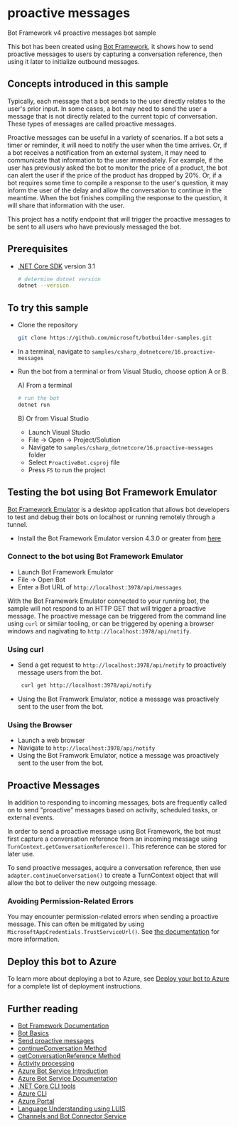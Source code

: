 # proactive messages

Bot Framework v4 proactive messages bot sample

This bot has been created using [Bot Framework](https://dev.botframework.com), it shows how to send proactive messages to users by capturing a conversation reference, then using it later to initialize outbound messages.

## Concepts introduced in this sample

Typically, each message that a bot sends to the user directly relates to the user's prior input. In some cases, a bot may need to send the user a message that is not directly related to the current topic of conversation. These types of messages are called proactive messages.

Proactive messages can be useful in a variety of scenarios. If a bot sets a timer or reminder, it will need to notify the user when the time arrives. Or, if a bot receives a notification from an external system, it may need to communicate that information to the user immediately. For example, if the user has previously asked the bot to monitor the price of a product, the bot can alert the user if the price of the product has dropped by 20%. Or, if a bot requires some time to compile a response to the user's question, it may inform the user of the delay and allow the conversation to continue in the meantime. When the bot finishes compiling the response to the question, it will share that information with the user.

This project has a notify endpoint that will trigger the proactive messages to be sent to
all users who have previously messaged the bot.

## Prerequisites

- [.NET Core SDK](https://dotnet.microsoft.com/download) version 3.1

  ```bash
  # determine dotnet version
  dotnet --version
  ```

## To try this sample

- Clone the repository

    ```bash
    git clone https://github.com/microsoft/botbuilder-samples.git
    ```

- In a terminal, navigate to `samples/csharp_dotnetcore/16.proactive-messages`
- Run the bot from a terminal or from Visual Studio, choose option A or B.

  A) From a terminal

  ```bash
  # run the bot
  dotnet run
  ```

  B) Or from Visual Studio

  - Launch Visual Studio
  - File -> Open -> Project/Solution
  - Navigate to `samples/csharp_dotnetcore/16.proactive-messages` folder
  - Select `ProactiveBot.csproj` file
  - Press `F5` to run the project

## Testing the bot using Bot Framework Emulator

[Bot Framework Emulator](https://github.com/microsoft/botframework-emulator) is a desktop application that allows bot developers to test and debug their bots on localhost or running remotely through a tunnel.

- Install the Bot Framework Emulator version 4.3.0 or greater from [here](https://github.com/Microsoft/BotFramework-Emulator/releases)

### Connect to the bot using Bot Framework Emulator

- Launch Bot Framework Emulator
- File -> Open Bot
- Enter a Bot URL of `http://localhost:3978/api/messages`

With the Bot Framework Emulator connected to your running bot, the sample will not respond to an HTTP GET that will trigger a proactive message.  The proactive message can be triggered from the command line using `curl` or similar tooling, or can be triggered by opening a browser windows and nagivating to `http://localhost:3978/api/notify`.

### Using curl

- Send a get request to `http://localhost:3978/api/notify` to proactively message users from the bot.

   ```bash
    curl get http://localhost:3978/api/notify
   ```

- Using the Bot Framwork Emulator, notice a message was proactively sent to the user from the bot.

### Using the Browser

- Launch a web browser
- Navigate to `http://localhost:3978/api/notify`
- Using the Bot Framwork Emulator, notice a message was proactively sent to the user from the bot.

## Proactive Messages

In addition to responding to incoming messages, bots are frequently called on to send "proactive" messages based on activity, scheduled tasks, or external events.

In order to send a proactive message using Bot Framework, the bot must first capture a conversation reference from an incoming message using `TurnContext.getConversationReference()`. This reference can be stored for later use.

To send proactive messages, acquire a conversation reference, then use `adapter.continueConversation()` to create a TurnContext object that will allow the bot to deliver the new outgoing message.

### Avoiding Permission-Related Errors

You may encounter permission-related errors when sending a proactive message. This can often be mitigated by using `MicrosoftAppCredentials.TrustServiceUrl()`. See [the documentation](https://docs.microsoft.com/en-us/azure/bot-service/bot-builder-howto-proactive-message?view=azure-bot-service-4.0&tabs=csharp#avoiding-401-unauthorized-errors) for more information.

## Deploy this bot to Azure

To learn more about deploying a bot to Azure, see [Deploy your bot to Azure](https://aka.ms/azuredeployment) for a complete list of deployment instructions.

## Further reading

- [Bot Framework Documentation](https://docs.botframework.com)
- [Bot Basics](https://docs.microsoft.com/azure/bot-service/bot-builder-basics?view=azure-bot-service-4.0)
- [Send proactive messages](https://docs.microsoft.com/en-us/azure/bot-service/bot-builder-howto-proactive-message?view=azure-bot-service-4.0&tabs=js)
- [continueConversation Method](https://docs.microsoft.com/en-us/javascript/api/botbuilder/botframeworkadapter#continueconversation)
- [getConversationReference Method](https://docs.microsoft.com/en-us/javascript/api/botbuilder-core/turncontext#getconversationreference)
- [Activity processing](https://docs.microsoft.com/en-us/azure/bot-service/bot-builder-concept-activity-processing?view=azure-bot-service-4.0)
- [Azure Bot Service Introduction](https://docs.microsoft.com/azure/bot-service/bot-service-overview-introduction?view=azure-bot-service-4.0)
- [Azure Bot Service Documentation](https://docs.microsoft.com/azure/bot-service/?view=azure-bot-service-4.0)
- [.NET Core CLI tools](https://docs.microsoft.com/en-us/dotnet/core/tools/?tabs=netcore2x)
- [Azure CLI](https://docs.microsoft.com/cli/azure/?view=azure-cli-latest)
- [Azure Portal](https://portal.azure.com)
- [Language Understanding using LUIS](https://docs.microsoft.com/en-us/azure/cognitive-services/luis/)
- [Channels and Bot Connector Service](https://docs.microsoft.com/en-us/azure/bot-service/bot-concepts?view=azure-bot-service-4.0)
